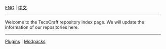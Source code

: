 [ENG](README.md) | [中文](README-zh_cn.md)

------

Welcome to the TecoCraft repository index page.
We will update the information of our repositories here.

------

[Plugins](plugin) | [Modpacks](mod_packs/readme.md)
